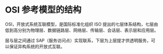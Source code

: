 # OSI 参考模型的结构

OSI，开放式系统互联模型，是国际标准化组织 ISO 提出的七层体系结构，七层由低到高分别为物理层、数据链路层、网络层、传输层、会话层、表示层和应用层。

层与层之间通过 SAP（服务访问点）实现联系，下层为上层提才供透明服务，可以保证异构系统的开放式互联。
